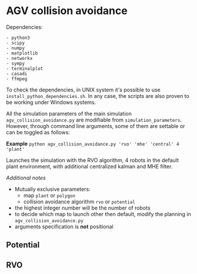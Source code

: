 # AGV collision avoidance

Dependencies:
```
- python3
- scipy
- numpy
- matplotlib
- networkx
- sympy
- terminalplot
- casadi
- ffmpeg
```
To check the dependencies, in UNIX system it's possible to use ```install_python_dependencies.sh```.
In any case, the scripts are also proven to be working under Windows systems.

All the simulation parameters of the main simulation ```agv_collision_avoidance.py``` are modifiable from ```simulation_parameters```.
However, through command line arguments, some of them are settable or can be toggled as follows:

**Example**
```python agv_collision_avoidance.py 'rvo' 'mhe' 'central' 4 'plant'```

Launches the simulation with the RVO algorithm, 4 robots in the default plant environment, with additional centralized kalman and MHE filter.

*Additional notes*
- Mutually exclusive parameters:
  - map ```plant``` or ```polygon```
  - collision avoidance algorithm ```rvo``` or ```potential```
- the highest integer number will be the number of robots
- to decide which map to launch other then default, modify the planning in ```agv_collision_avoidance.py```
- arguments specification is **not** positional


## Potential

## RVO


